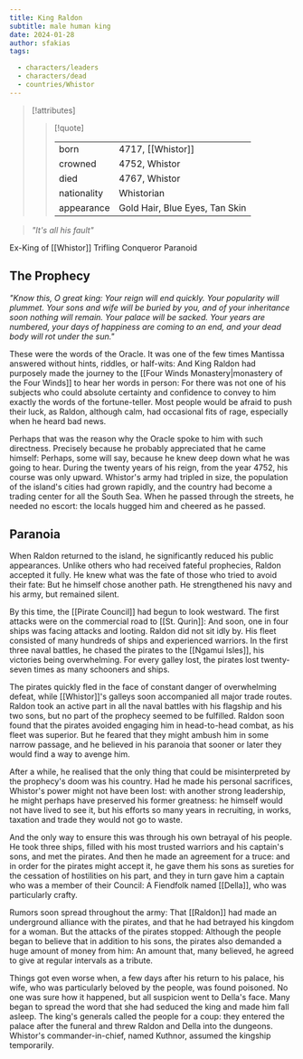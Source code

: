 ```yaml
---
title: King Raldon
subtitle: male human king
date: 2024-01-28
author: sfakias
tags:

  - characters/leaders
  - characters/dead
  - countries/Whistor
---
```

> [!attributes]
> 
> > [!quote]
> >
> > | | |
> > | --- | --- |
> > | born | 4717, [[Whistor]] |
> > | crowned | 4752, Whistor |
> > | died | 4767, Whistor |
> > | nationality | Whistorian |
> > | appearance | Gold Hair, Blue Eyes, Tan Skin |

> _"It's all his fault"_

Ex-King of [[Whistor]]
Trifling Conqueror
Paranoid

## The Prophecy

_"Know this, O great king: Your reign will end quickly. Your popularity will plummet. Your sons and wife will be buried by you, and of your inheritance soon nothing will remain. Your palace will be sacked. Your years are numbered, your days of happiness are coming to an end, and your dead body will rot under the sun."_

These were the words of the Oracle. It was one of the few times Mantissa answered without hints, riddles, or half-wits: And King Raldon had purposely made the journey to the [[Four Winds Monastery|monastery of the Four Winds]] to hear her words in person: For there was not one of his subjects who could absolute certainty and confidence to convey to him exactly the words of the fortune-teller. Most people would be afraid to push their luck, as Raldon, although calm, had occasional fits of rage, especially when he heard bad news.

Perhaps that was the reason why the Oracle spoke to him with such directness. Precisely because he probably appreciated that he came himself: Perhaps, some will say, because he knew deep down what he was going to hear. During the twenty years of his reign, from the year 4752, his course was only upward. Whistor's army had tripled in size, the population of the island's cities had grown rapidly, and the country had become a trading center for all the South Sea. When he passed through the streets, he needed no escort: the locals hugged him and cheered as he passed.

## Paranoia

When Raldon returned to the island, he significantly reduced his public appearances. Unlike others who had received fateful prophecies, Raldon accepted it fully. He knew what was the fate of those who tried to avoid their fate: But he himself chose another path. He strengthened his navy and his army, but remained silent.

By this time, the [[Pirate Council]] had begun to look westward. The first attacks were on the commercial road to [[St. Qurin]]: And soon, one in four ships was facing attacks and looting. Raldon did not sit idly by. His fleet consisted of many hundreds of ships and experienced warriors. In the first three naval battles, he chased the pirates to the [[Ngamui Isles]], his victories being overwhelming. For every galley lost, the pirates lost twenty-seven times as many schooners and ships.

The pirates quickly fled in the face of constant danger of overwhelming defeat, while [[Whistor]]'s galleys soon accompanied all major trade routes. Raldon took an active part in all the naval battles with his flagship and his two sons, but no part of the prophecy seemed to be fulfilled. Raldon soon found that the pirates avoided engaging him in head-to-head combat, as his fleet was superior. But he feared that they might ambush him in some narrow passage, and he believed in his paranoia that sooner or later they would find a way to avenge him.

After a while, he realised that the only thing that could be misinterpreted by the prophecy's doom was his country. Had he made his personal sacrifices, Whistor's power might not have been lost: with another strong leadership, he might perhaps have preserved his former greatness: he himself would not have lived to see it, but his efforts so many years in recruiting, in works, taxation and trade they would not go to waste.

And the only way to ensure this was through his own betrayal of his people. He took three ships, filled with his most trusted warriors and his captain's sons, and met the pirates. And then he made an agreement for a truce: and in order for the pirates might accept it, he gave them his sons as sureties for the cessation of hostilities on his part, and they in turn gave him a captain who was a member of their Council: A Fiendfolk named [[Della]], who was particularly crafty.

Rumors soon spread throughout the army: That [[Raldon]] had made an underground alliance with the pirates, and that he had betrayed his kingdom for a woman. But the attacks of the pirates stopped: Although the people began to believe that in addition to his sons, the pirates also demanded a huge amount of money from him: An amount that, many believed, he agreed to give at regular intervals as a tribute.

Things got even worse when, a few days after his return to his palace, his wife, who was particularly beloved by the people, was found poisoned. No one was sure how it happened, but all suspicion went to Della's face. Many began to spread the word that she had seduced the king and made him fall asleep. The king's generals called the people for a coup: they entered the palace after the funeral and threw Raldon and Della into the dungeons. Whistor's commander-in-chief, named Kuthnor, assumed the kingship temporarily.